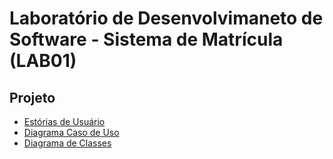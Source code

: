 # Laboratório de Desenvolvimaneto de Software - Sistema de Matrícula (LAB01)

## Projeto
- [Estórias de Usuário](./projeto/estorias_usuario.md)
- [Diagrama Caso de Uso](./projeto/diagrama_caso_de_uso.png)
- [Diagrama de Classes](./projeto/diagrama_de_classes.png)

